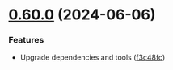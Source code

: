 # [0.60.0](https://github.com/andrewscwei/node-message-broker/compare/v0.59.0...v0.60.0) (2024-06-06)


### Features

* Upgrade dependencies and tools ([f3c48fc](https://github.com/andrewscwei/node-message-broker/commit/f3c48fc31226e21b14184bce987eaa79569d27a2))

